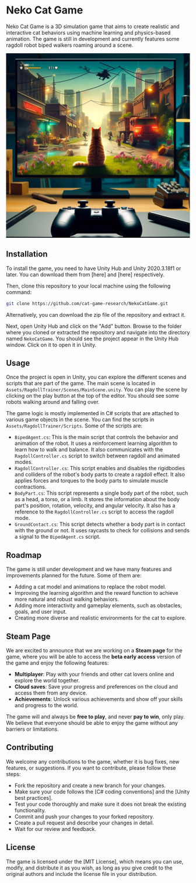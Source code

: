 # Neko Cat Game

Neko Cat Game is a 3D simulation game that aims to create realistic and interactive cat behaviors using machine learning and physics-based animation. The game is still in development and currently features some ragdoll robot biped walkers roaming around a scene.

![ConceptScreenshotA](res/concept_screenshot_a.jpg?raw=true "Concept Screenshot A")

## Installation

To install the game, you need to have Unity Hub and Unity 2020.3.18f1 or later. You can download them from [here] and [here] respectively. 

Then, clone this repository to your local machine using the following command:

```bash
git clone https://github.com/cat-game-research/NekoCatGame.git
```

Alternatively, you can download the zip file of the repository and extract it.

Next, open Unity Hub and click on the "Add" button. Browse to the folder where you cloned or extracted the repository and navigate into the directory named `NekoCatGame`. You should see the project appear in the Unity Hub window. Click on it to open it in Unity.

## Usage

Once the project is open in Unity, you can explore the different scenes and scripts that are part of the game. The main scene is located in `Assets/RagdollTrainer/Scenes/MainScene.unity`. You can play the scene by clicking on the play button at the top of the editor. You should see some robots walking around and falling over.

The game logic is mostly implemented in C# scripts that are attached to various game objects in the scene. You can find the scripts in `Assets/RagdollTrainer/Scripts`. Some of the scripts are:

- `BipedAgent.cs`: This is the main script that controls the behavior and animation of the robot. It uses a reinforcement learning algorithm to learn how to walk and balance. It also communicates with the `RagdollController.cs` script to switch between ragdoll and animated modes.
- `RagdollController.cs`: This script enables and disables the rigidbodies and colliders of the robot's body parts to create a ragdoll effect. It also applies forces and torques to the body parts to simulate muscle contractions.
- `BodyPart.cs`: This script represents a single body part of the robot, such as a head, a torso, or a limb. It stores the information about the body part's position, rotation, velocity, and angular velocity. It also has a reference to the `RagdollController.cs` script to access the ragdoll mode.
- `GroundContact.cs`: This script detects whether a body part is in contact with the ground or not. It uses raycasts to check for collisions and sends a signal to the `BipedAgent.cs` script.

## Roadmap

The game is still under development and we have many features and improvements planned for the future. Some of them are:

- Adding a cat model and animations to replace the robot model.
- Improving the learning algorithm and the reward function to achieve more natural and robust walking behaviors.
- Adding more interactivity and gameplay elements, such as obstacles, goals, and user input.
- Creating more diverse and realistic environments for the cat to explore.

## Steam Page

We are excited to announce that we are working on a **Steam page** for the game, where you will be able to access the **beta early access** version of the game and enjoy the following features:

- **Multiplayer**: Play with your friends and other cat lovers online and explore the world together.
- **Cloud saves**: Save your progress and preferences on the cloud and access them from any device.
- **Achievements**: Unlock various achievements and show off your skills and progress to the world.

The game will and always be **free to play**, and never **pay to win**, only play. We believe that everyone should be able to enjoy the game without any barriers or limitations.

## Contributing

We welcome any contributions to the game, whether it is bug fixes, new features, or suggestions. If you want to contribute, please follow these steps:

- Fork the repository and create a new branch for your changes.
- Make sure your code follows the [C# coding conventions] and the [Unity best practices].
- Test your code thoroughly and make sure it does not break the existing functionality.
- Commit and push your changes to your forked repository.
- Create a pull request and describe your changes in detail.
- Wait for our review and feedback.

## License

The game is licensed under the [MIT License], which means you can use, modify, and distribute it as you wish, as long as you give credit to the original authors and include the license file in your distribution.
